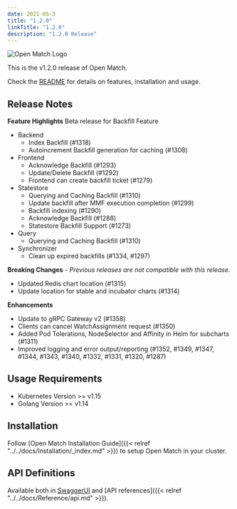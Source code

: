 ```yaml
---
date: 2021-05-3
title: "1.2.0"
linkTitle: "1.2.0"
description: "1.2.0 Release"
---
```


![Open Match Logo](../../../../../images/logo-with-name.png)

This is the v1.2.0 release of Open Match.

Check the [README](https://github.com/googleforgames/open-match/tree/release-1.2) for details on features, installation and usage.

## Release Notes

**Feature Highlights**
Beta release for Backfill Feature
* Backend
  * Index Backfill (#1318)
  * Autoincrement Backfill generation for caching (#1308)
* Frontend 
  * Acknowledge Backfill (#1293)
  * Update/Delete Backfill (#1292)
  * Frontend can create backfill ticket (#1279)
* Statestore
  * Querying and Caching Backfill (#1310)
  * Update backfill after MMF execution completion (#1299)
  * Backfill indexing (#1290)
  * Acknowledge Backfill (#1288)
  * Statestore Backfill Support (#1273)
* Query
  * Querying and Caching Backfill (#1310)
* Synchronizer
  * Clean up expired backfills (#1334, #1297)

**Breaking Changes** - _Previous releases are not compatible with this release._

* Updated Redis chart location (#1315)
* Update location for stable and incubator charts (#1314)

**Enhancements**

* Update to gRPC Gateway v2 (#1358)
* Clients can cancel WatchAssignment request (#1350)
* Added Pod Tolerations, NodeSelector and Affinity in Helm for subcharts (#1311)
* Improved logging and error output/reporting (#1352, #1349, #1347, #1344, #1343, #1340, #1332, #1331, #1320, #1287) 

## Usage Requirements

* Kubernetes Version >= v1.15
* Golang Version >= v1.14

## Installation

Follow [Open Match Installation Guide]({{< relref "../../docs/Installation/_index.md" >}}) to setup Open Match in your cluster.

## API Definitions

Available both in [SwaggerUI](https://open-match.dev/site/swaggerui/index.html) and [API references]({{< relref "../../docs/Reference/api.md" >}}).
